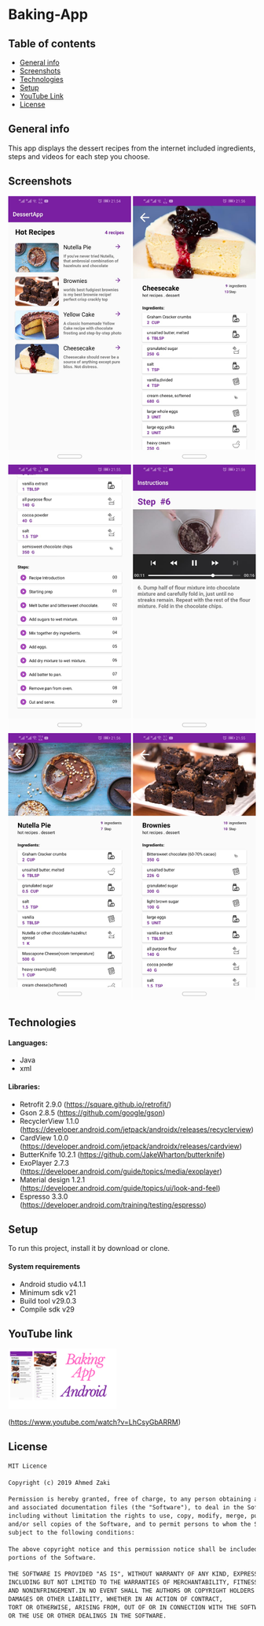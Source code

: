 # Baking-App

## Table of contents
* [General info](#general-info)
* [Screenshots](#screenshots)
* [Technologies](#technologies)
* [Setup](#setup)
* [YouTube Link](#youtube-link)
* [License](#license)


## General info
This app displays the dessert recipes from the internet included ingredients, steps and videos for each step you choose.

## Screenshots

<img src="images/1-home.jpeg" width="250"> <img src="images/2-details.jpeg" width="250"> 
<img src="images/3-recipes.jpeg" width="250">
<img src="images/4-steps.jpeg" width="250">
<img src="images/5-details.jpeg" width="250">
<img src="images/6-details.jpeg" width="250">

## Technologies

#### Languages:
- Java 
- xml

#### Libraries:
- Retrofit 2.9.0 (https://square.github.io/retrofit/)
- Gson 2.8.5 (https://github.com/google/gson)
- RecyclerView 1.1.0 (https://developer.android.com/jetpack/androidx/releases/recyclerview)
- CardView 1.0.0 (https://developer.android.com/jetpack/androidx/releases/cardview)
- ButterKnife 10.2.1 (https://github.com/JakeWharton/butterknife)
- ExoPlayer 2.7.3 (https://developer.android.com/guide/topics/media/exoplayer)
- Material design 1.2.1 (https://developer.android.com/guide/topics/ui/look-and-feel)
- Espresso 3.3.0 (https://developer.android.com/training/testing/espresso)

## Setup

To run this project, install it by download or clone.

#### System requirements
- Android studio v4.1.1
- Minimum sdk v21
- Build tool v29.0.3
- Compile sdk v29


## YouTube link 

<img src="images/Baking app.png" width="220" >

(https://www.youtube.com/watch?v=LhCsyGbARRM)


## License

```html
MIT Licence 

Copyright (c) 2019 Ahmed Zaki

Permission is hereby granted, free of charge, to any person obtaining a copy of this software
and associated documentation files (the "Software"), to deal in the Software without restriction,
including without limitation the rights to use, copy, modify, merge, publish, distribute, sublicense,
and/or sell copies of the Software, and to permit persons to whom the Software is furnished to do so, 
subject to the following conditions:

The above copyright notice and this permission notice shall be included in all copies or substantial 
portions of the Software.

THE SOFTWARE IS PROVIDED "AS IS", WITHOUT WARRANTY OF ANY KIND, EXPRESS OR IMPLIED, 
INCLUDING BUT NOT LIMITED TO THE WARRANTIES OF MERCHANTABILITY, FITNESS FOR A PARTICULAR PURPOSE
AND NONINFRINGEMENT.IN NO EVENT SHALL THE AUTHORS OR COPYRIGHT HOLDERS BE LIABLE FOR ANY CLAIM,
DAMAGES OR OTHER LIABILITY, WHETHER IN AN ACTION OF CONTRACT,
TORT OR OTHERWISE, ARISING FROM, OUT OF OR IN CONNECTION WITH THE SOFTWARE
OR THE USE OR OTHER DEALINGS IN THE SOFTWARE.
```
